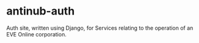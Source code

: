 # antinub-auth
Auth site, written using Django, for Services relating to the operation of an EVE Online corporation.
